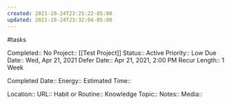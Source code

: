 ```yaml
---
created: 2021-10-24T23:25:22-05:00
updated: 2021-10-24T23:32:04-05:00
---
```

#tasks

Completed:: No
Project:: [[Test Project]]
Status:: Active
Priority:: Low
Due Date:: Wed, Apr 21, 2021
Defer Date:: Apr 21, 2021, 2:00 PM
Recur Length:: 1 Week

Completed Date::
Energy::
Estimated Time::

Location::
URL::
Habit or Routine::
Knowledge Topic::
Notes::
Media::